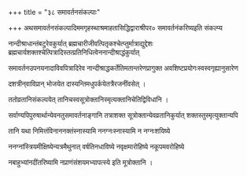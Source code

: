 +++
title = "३८ समावर्तनसंकल्पाः"

+++
अथसमावर्तनसंकल्पादिममगृहस्थाश्रमाहतासिद्धिद्वाराश्रीपर० समावर्तनंकरिष्यइति संकल्प्य

नान्दीश्राधान्तंबटुरेवकुर्यात् ब्रह्मचारीजीवत्पितृकश्चेत्प्तुर्मात्राद्युद्देशः ब्रह्मचार्यशक्तश्चेत्पित्रादिस्तत्प्रतिनिधित्वेननान्दीश्राद्धंकुर्यात्

समावर्तनउपनयनादाविवपित्रादिरेव नान्दीश्राद्धकर्तेतिमतान्तरेणप्रागुक्त‍ अवशिष्टप्रयोगःस्वस्वगृह्यानुसारेण

दशत्रीन्‌वाविप्रान्‌ भोजयेत दास्यन्तिमधुपर्कयेतत्रैरजनींवसेत् ।

ततोव्रतानिसंकल्पयेत् तानिचस्वसूत्रोक्तानिस्मृत्यक्तानिचेतिद्विविधानि ।

सर्वाण्यपिपुरुषार्थान्येवनतुसमावर्तनाङ्गानि तत्राशक्त सूत्रोक्तान्येवव्रतानिकुर्यात् शक्तस्तुस्मृत्युक्तान्यपि

तानि यथा निमित्तंविनाननक्तंस्नास्यामि ननग्नःस्नास्यामि न नग्नःशयिष्ये

ननग्नांस्त्रियमीक्षिष्येन्यत्रमैथुनात् वर्षतिनधाविष्ये नवृक्षमारोहिष्ये नकूपमवरोहिष्ये

नबाहुभ्यांनदींतरिष्यामि नप्राणंसंशयमभ्यापत्स्ये इति मूत्रोक्तानि ।
